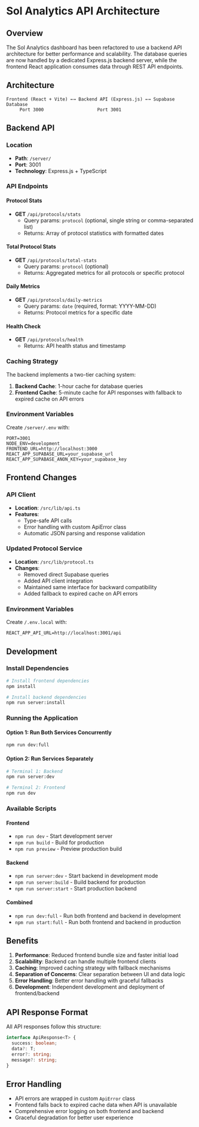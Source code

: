 # Sol Analytics API Architecture

## Overview

The Sol Analytics dashboard has been refactored to use a backend API architecture for better performance and scalability. The database queries are now handled by a dedicated Express.js backend server, while the frontend React application consumes data through REST API endpoints.

## Architecture

```
Frontend (React + Vite) ←→ Backend API (Express.js) ←→ Supabase Database
     Port 3000                    Port 3001
```

## Backend API

### Location
- **Path**: `/server/`
- **Port**: 3001
- **Technology**: Express.js + TypeScript

### API Endpoints

#### Protocol Stats
- **GET** `/api/protocols/stats`
  - Query params: `protocol` (optional, single string or comma-separated list)
  - Returns: Array of protocol statistics with formatted dates

#### Total Protocol Stats  
- **GET** `/api/protocols/total-stats`
  - Query params: `protocol` (optional)
  - Returns: Aggregated metrics for all protocols or specific protocol

#### Daily Metrics
- **GET** `/api/protocols/daily-metrics`
  - Query params: `date` (required, format: YYYY-MM-DD)
  - Returns: Protocol metrics for a specific date

#### Health Check
- **GET** `/api/protocols/health`
  - Returns: API health status and timestamp

### Caching Strategy

The backend implements a two-tier caching system:
1. **Backend Cache**: 1-hour cache for database queries
2. **Frontend Cache**: 5-minute cache for API responses with fallback to expired cache on API errors

### Environment Variables

Create `/server/.env` with:
```env
PORT=3001
NODE_ENV=development
FRONTEND_URL=http://localhost:3000
REACT_APP_SUPABASE_URL=your_supabase_url
REACT_APP_SUPABASE_ANON_KEY=your_supabase_key
```

## Frontend Changes

### API Client
- **Location**: `/src/lib/api.ts`
- **Features**: 
  - Type-safe API calls
  - Error handling with custom ApiError class
  - Automatic JSON parsing and response validation

### Updated Protocol Service
- **Location**: `/src/lib/protocol.ts`
- **Changes**: 
  - Removed direct Supabase queries
  - Added API client integration
  - Maintained same interface for backward compatibility
  - Added fallback to expired cache on API errors

### Environment Variables

Create `/.env.local` with:
```env
REACT_APP_API_URL=http://localhost:3001/api
```

## Development

### Install Dependencies
```bash
# Install frontend dependencies
npm install

# Install backend dependencies
npm run server:install
```

### Running the Application

#### Option 1: Run Both Services Concurrently
```bash
npm run dev:full
```

#### Option 2: Run Services Separately
```bash
# Terminal 1: Backend
npm run server:dev

# Terminal 2: Frontend  
npm run dev
```

### Available Scripts

#### Frontend
- `npm run dev` - Start development server
- `npm run build` - Build for production
- `npm run preview` - Preview production build

#### Backend
- `npm run server:dev` - Start backend in development mode
- `npm run server:build` - Build backend for production
- `npm run server:start` - Start production backend

#### Combined
- `npm run dev:full` - Run both frontend and backend in development
- `npm run start:full` - Run both frontend and backend in production

## Benefits

1. **Performance**: Reduced frontend bundle size and faster initial load
2. **Scalability**: Backend can handle multiple frontend clients
3. **Caching**: Improved caching strategy with fallback mechanisms
4. **Separation of Concerns**: Clear separation between UI and data logic
5. **Error Handling**: Better error handling with graceful fallbacks
6. **Development**: Independent development and deployment of frontend/backend

## API Response Format

All API responses follow this structure:
```typescript
interface ApiResponse<T> {
  success: boolean;
  data?: T;
  error?: string;
  message?: string;
}
```

## Error Handling

- API errors are wrapped in custom `ApiError` class
- Frontend falls back to expired cache data when API is unavailable
- Comprehensive error logging on both frontend and backend
- Graceful degradation for better user experience
